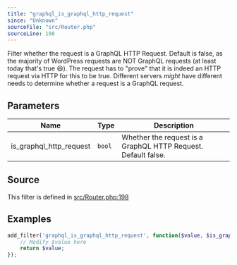 ```yaml
---
title: "graphql_is_graphql_http_request"
since: "Unknown"
sourceFile: "src/Router.php"
sourceLine: 198
---
```



Filter whether the request is a GraphQL HTTP Request. Default is false, as the majority
of WordPress requests are NOT GraphQL requests (at least today that's true 😆).
The request has to "prove" that it is indeed an HTTP request via HTTP for
this to be true.
Different servers _might_ have different needs to determine whether a request
is a GraphQL request.

## Parameters

| Name | Type | Description |
|------|------|-------------|
| is_graphql_http_request | `bool` | Whether the request is a GraphQL HTTP Request. Default false. |




## Source

This filter is defined in [src/Router.php:198](https://github.com/wp-graphql/wp-graphql/blob/develop/src/Router.php#L198)


## Examples

```php
add_filter('graphql_is_graphql_http_request', function($value, $is_graphql_http_request) {
    // Modify $value here
    return $value;
});
```